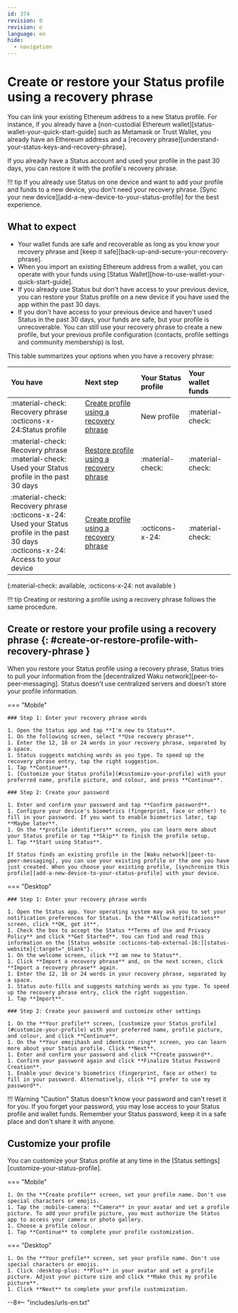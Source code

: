 ```yaml
---
id: 374
revision: 0
revision: o
language: en
hide:
  - navigation
---
```


# Create or restore your Status profile using a recovery phrase

You can link your existing Ethereum address to a new Status profile. For instance, if you already have a [non-custodial Ethereum wallet][status-wallet-your-quick-start-guide] such as Metamask or Trust Wallet, you already have an Ethereum address and a [recovery phrase][understand-your-status-keys-and-recovery-phrase].

If you already have a Status account and used your profile in the past 30 days, you can restore it with the profile's recovery phrase.

!!! tip
    If you already use Status on one device and want to add your profile and funds to a new device, you don't need your recovery phrase. [Sync your new device][add-a-new-device-to-your-status-profile] for the best experience.

## What to expect

- Your wallet funds are safe and recoverable as long as you know your recovery phrase and [keep it safe][back-up-and-secure-your-recovery-phrase].
- When you import an existing Ethereum address from a wallet, you can operate with your funds using [Status Wallet][how-to-use-wallet-your-quick-start-guide].
- If you already use Status but don't have access to your previous device, you can restore your Status profile on a new device if you have used the app within the past 30 days.
- If you don't have access to your previous device and haven't used Status in the past 30 days, your funds are safe, but your profile is unrecoverable. You can still use your recovery phrase to create a new profile, but your previous profile configuration (contacts, profile settings and community membership) is lost.

This table summarizes your options when you have a recovery phrase:

| You have | Next step | Your Status profile | Your wallet funds |
|:---|:---|:---|:---|
| :material-check: Recovery phrase</br>:octicons-x-24:Status profile | [Create profile using a recovery phrase](#create-or-restore-your-profile-using-a-recovery-phrase) | New profile | :material-check: |
| :material-check: Recovery phrase</br>:material-check: Used your Status profile in the past 30 days | [Restore profile using a recovery phrase](#create-or-restore-your-profile-using-a-recovery-phrase) | :material-check: | :material-check: 
| :material-check: Recovery phrase</br>:octicons-x-24: Used your Status profile in the past 30 days</br>:octicons-x-24: Access to your device | [Create profile using a recovery phrase](#create-or-restore-your-profile-using-a-recovery-phrase) | :octicons-x-24: | :material-check: |

(:material-check: available, :octicons-x-24: not available )

!!! tip
    Creating or restoring a profile using a recovery phrase follows the same procedure.

## Create or restore your profile using a recovery phrase {: #create-or-restore-profile-with-recovery-phrase }

When you restore your Status profile using a recovery phrase, Status tries to pull your information from the [decentralized Waku network][peer-to-peer-messaging]. Status doesn't use centralized servers and doesn't store your profile information.

=== "Mobile"

    ### Step 1: Enter your recovery phrase words

    1. Open the Status app and tap **I'm new to Status**.
    1. On the following screen, select **Use recovery phrase**.
    1. Enter the 12, 18 or 24 words in your recovery phrase, separated by a space.
    1. Status suggests matching words as you type. To speed up the recovery phrase entry, tap the right suggestion.
    1. Tap **Continue**.
    1. [Customize your Status profile](#customize-your-profile) with your preferred name, profile picture, and colour, and press **Continue**.

    ### Step 2: Create your password

    1. Enter and confirm your password and tap **Confirm password**.
    1. Configure your device's biometrics (fingerprint, face or other) to fill in your password. If you want to enable biometrics later, tap **Maybe later**.
    1. On the **profile identifiers** screen, you can learn more about your Status profile or tap **Skip** to finish the profile setup.
    1. Tap **Start using Status**.

    If Status finds an existing profile in the [Waku network][peer-to-peer-messaging], you can use your existing profile or the one you have just created. When you choose your existing profile, [synchronize this profile][add-a-new-device-to-your-status-profile] with your device.

=== "Desktop"

    ### Step 1: Enter your recovery phrase words

    1. Open the Status app. Your operating system may ask you to set your notification preferences for Status. In the **Allow notifications** screen, click **OK, got it**.
    1. Check the box to accept the Status **Terms of Use and Privacy Policy** and click **Get Started**. You can find and read this information on the [Status website :octicons-tab-external-16:][status-website]{:target="_blank"}.
    1. On the welcome screen, click **I am new to Status**.
    1. Click **Import a recovery phrase** and, on the next screen, click **Import a recovery phrase** again.
    1. Enter the 12, 18 or 24 words in your recovery phrase, separated by a space.
    1. Status auto-fills and suggests matching words as you type. To speed up the recovery phrase entry, click the right suggestion.
    1. Tap **Import**.

    ### Step 2: Create your password and customize other settings

    1. On the **Your profile** screen, [customize your Status profile](#customize-your-profile) with your preferred name, profile picture, and colour, and click **Continue**.
    1. On the **Your emojihash and identicon ring** screen, you can learn more about your Status profile. Click **Next**.
    1. Enter and confirm your password and click **Create password**.
    1. Confirm your password again and click **Finalize Status Password Creation**.
    1. Enable your device's biometrics (fingerprint, face or other) to fill in your password. Alternatively, click **I prefer to use my password**.

!!! Warning "Caution"
    Status doesn't know your password and can't reset it for you. If you forget your password, you may lose access to your Status profile and wallet funds. Remember your Status password, keep it in a safe place and don't share it with anyone.

## Customize your profile

You can customize your Status profile at any time in the [Status settings][customize-your-status-profile].

=== "Mobile"

    1. On the **Create profile** screen, set your profile name. Don't use special characters or emojis.
    1. Tap the :mobile-camera: **Camera** in your avatar and set a profile picture. To add your profile picture, you must authorize the Status app to access your camera or photo gallery.
    1. Choose a profile colour.
    1. Tap **Continue** to complete your profile customization. 

=== "Desktop"

    1. On the **Your profile** screen, set your profile name. Don't use special characters or emojis.
    1. Click :desktop-plus: **Plus** in your avatar and set a profile picture. Adjust your picture size and click **Make this my profile picture**.
    1. Click **Next** to complete your profile customization.

--8<-- "includes/urls-en.txt"
